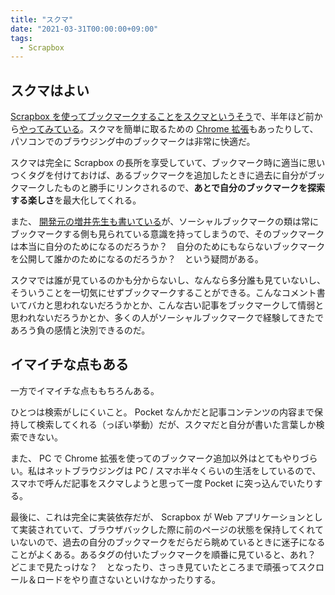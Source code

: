 ```yaml
---
title: "スクマ"
date: "2021-03-31T00:00:00+09:00"
tags:
  - Scrapbox
---
```


## スクマはよい

[Scrapbox を使ってブックマークすることをスクマというそう](https://scrapbox.io/masui/%E3%82%B9%E3%82%AF%E3%83%9E)で、半年ほど前から[やってみている](https://scrapbox.io/mochieer-bookmarks/)。スクマを簡単に取るための [Chrome 拡張](https://github.com/pastak/scboloo)もあったりして、パソコンでのブラウジング中のブックマークは非常に快適だ。

スクマは完全に Scrapbox の長所を享受していて、ブックマーク時に適当に思いつくタグを付けておけば、あるブックマークを追加したときに過去に自分がブックマークしたものと勝手にリンクされるので、**あとで自分のブックマークを探索する楽しさ**を最大化してくれる。

また、 [開発元の増井先生も書いている](https://scrapbox.io/masui/%E3%82%B9%E3%82%AF%E3%83%9E%E3%81%AE%E3%81%99%E3%81%99%E3%82%81)が、ソーシャルブックマークの類は常にブックマークする側も見られている意識を持ってしまうので、そのブックマークは本当に自分のためになるのだろうか？　自分のためにもならないブックマークを公開して誰かのためになるのだろうか？　という疑問がある。

スクマでは誰が見ているのかも分からないし、なんなら多分誰も見ていないし、そういうことを一切気にせずブックマークすることができる。こんなコメント書いてバカと思われないだろうかとか、こんな古い記事をブックマークして情弱と思われないだろうかとか、多くの人がソーシャルブックマークで経験してきたであろう負の感情と決別できるのだ。

## イマイチな点もある

一方でイマイチな点ももちろんある。

ひとつは検索がしにくいこと。 Pocket なんかだと記事コンテンツの内容まで保持して検索してくれる（っぽい挙動）だが、スクマだと自分が書いた言葉しか検索できない。

また、 PC で Chrome 拡張を使ってのブックマーク追加以外はとてもやりづらい。私はネットブラウジングは PC / スマホ半々くらいの生活をしているので、スマホで呼んだ記事をスクマしようと思って一度 Pocket に突っ込んでいたりする。

最後に、これは完全に実装依存だが、 Scrapbox が Web アプリケーションとして実装されていて、ブラウザバックした際に前のページの状態を保持してくれていないので、過去の自分のブックマークをだらだら眺めているときに迷子になることがよくある。あるタグの付いたブックマークを順番に見ていると、あれ？　どこまで見たっけな？　となったり、さっき見ていたところまで頑張ってスクロール＆ロードをやり直さないといけなかったりする。
